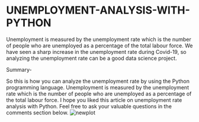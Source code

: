# UNEMPLOYMENT-ANALYSIS-WITH-PYTHON



Unemployment is measured by the unemployment rate which is the number of people who are unemployed as a percentage of the total labour force. We have seen a sharp increase in the unemployment rate during Covid-19, so analyzing the unemployment rate can be a good data science project.




Summary-

So this is how you can analyze the unemployment rate by using the Python programming language. Unemployment is measured by the unemployment rate which is the number of people who are unemployed as a percentage of the total labour force. I hope you liked this article on unemployment rate analysis with Python. Feel free to ask your valuable questions in the comments section below.
![newplot](https://user-images.githubusercontent.com/97730400/231559166-b7eb5231-0878-40d7-b6a3-a604329ed960.png)
